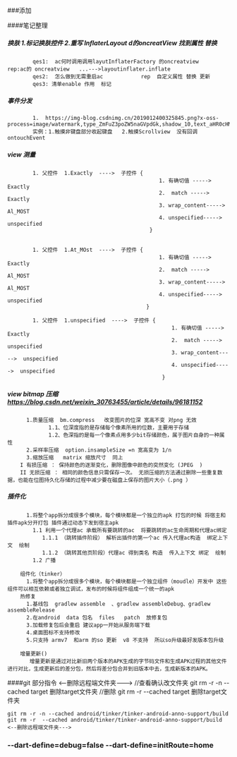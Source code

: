 ###添加

####笔记整理 
##### 换肤  1.标记换肤控件   2.重写 InflaterLayout d的oncreatView  找到属性 替换   
            qes1:  ac何时调用调用layutInflaterFactory 的oncreatview    rep:ac的 oncreatview   ...--->layoutinflater.inflate 
            qes2:  怎么做到无需重启ac            rep  自定义属性 替换 更新
            qes3: 清单enable 作用  标记
##### 事件分发
            1.  https://img-blog.csdnimg.cn/2019012400325845.png?x-oss-process=image/watermark,type_ZmFuZ3poZW5naGVpdGk,shadow_10,text_aHR0cHM6Ly9ibG9nLmNzZG4ubmV0L2dlZHVvXzgz,size_16,color_FFFFFF,t_70          
            实例：1.触摸非键盘部分收起键盘   2.触摸Scrollview  没有回调 ontouchEvent
   
   
##### view 测量
            1. 父控件  1.Exactly  ---->  子控件 {  
                                                    1. 有确切值 ----->   Exactly
                                                    2.  match ----->   Exactly
                                                    3. wrap_content----->  Al_MOST
                                                    4. unspecified----->  unspecified
                                                 } 
                                                 
                                                 
            1. 父控件  1.At_MOst  ---->  子控件 {  
                                                    1. 有确切值 ----->   Exactly
                                                    2.  match ----->   Al_MOST
                                                    3. wrap_content----->  Al_MOST
                                                    4. unspecified----->  unspecified
                                                }                                      
                                                
            1. 父控件  1.unspecified  ---->  子控件 {  
                                                        1. 有确切值 ----->   Exactly
                                                        2.  match ----->   unspecified
                                                        3. wrap_content----->  unspecified
                                                        4. unspecified----->  unspecified
                                                     }
                                                     
##### view bitmap 压缩   https://blog.csdn.net/weixin_30763455/article/details/96181152
            
          1.质量压缩  bm.compress   改变图片的位深 宽高不变 对png 无效 
                 1.1、位深度指的是存储每个像素所用的位数，主要用于存储
                 1.2、色深指的是每一个像素点用多少bit存储颜色，属于图片自身的一种属性
          2.采样率压缩  option.insampleSize =n 宽高变为 1/n
          3.缩放压缩   matrix 缩放尺寸  同上       
        I 有损压缩 ： 保持颜色的逐渐变化，删除图像中颜色的突然变化 (JPEG  )               
        II 无损压缩 ： 相同的颜色信息只需保存一次。 无损压缩的方法通过删除一些重复数据，也能在位图持久化存储的过程中减少要在磁盘上保存的图片大小（.png ）
#####   插件化
          1.将整个app拆分成很多个模块，每个模块都是一个独立的apk 打包的时候 将宿主和插件apk分开打包 插件通过动态下发到宿主apk
            1.1 利用一个代理ac 承载所有要跳转的ac  将要跳转的ac生命周期和代理ac绑定
               1.1.1 （跳转插件阶段） 解析出插件的第一个ac 传入代理ac构造  绑定上下文  绘制  
               1.1.2 （跳转其他页阶段）代理ac 得到类名 构造  传入上下文 绑定  绘制    
            1.2 广播  
                  
        组件化（tinker）
          1.将整个app拆分成很多个模块，每个模块都是一个独立组件（moudle）开发中 这些组件可以相互依赖或者独立调试，发布的时候将组件组成一个统一的apk 
        热修复
          1.基线包  gradlew assemble  、gradlew assembleDebug、gradlew assembleRelease     
          2.在android  data 包名  files   patch  放修复包  
          3.加载修复包后会重启 建议app一开始从服务端下载
          4.桌面图标不支持修改
          5.只支持 armv7  和arm 的so 更新  v8 不支持  所以so升级最好发版本包升级
          
        增量更新()
           增量更新是通过对比新旧两个版本的APK生成的字节码文件和生成APK过程的其他文件进行对比，生成更新后的差分包，然后将差分包合并到旧版本中去，生成新版本的APK。
           
####git 部分指令
    <--删除远程端文件夹--->
    //查看确认改文件夹
    git rm -r  -n --cached target  删除target文件夹
    //删除
    git rm -r --cached target  删除target文件夹

    git rm -r -n --cached android/tinker/tinker-android-anno-support/build
    git rm -r  --cached android/tinker/tinker-android-anno-support/build
    <--删除远程端文件夹--->

### --dart-define=debug=false --dart-define=initRoute=home